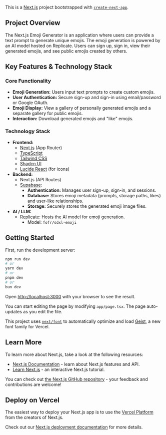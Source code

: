 This is a [Next.js](https://nextjs.org) project bootstrapped with [`create-next-app`](https://nextjs.org/docs/app/api-reference/cli/create-next-app).

## Project Overview

The Next.js Emoji Generator is an application where users can provide a text prompt to generate unique emojis. The emoji generation is powered by an AI model hosted on Replicate. Users can sign up, sign in, view their generated emojis, and see public emojis created by others.

## Key Features & Technology Stack

### Core Functionality
- **Emoji Generation:** Users input text prompts to create custom emojis.
- **User Authentication:** Secure sign-up and sign-in using email/password or Google OAuth.
- **Emoji Display:** View a gallery of personally generated emojis and a separate gallery for public emojis.
- **Interaction:** Download generated emojis and "like" emojis.

### Technology Stack
- **Frontend:**
    - [Next.js](https://nextjs.org/) (App Router)
    - [TypeScript](https://www.typescriptlang.org/)
    - [Tailwind CSS](https://tailwindcss.com/)
    - [Shadcn UI](https://ui.shadcn.com/)
    - [Lucide React](https://lucide.dev/) (for icons)
- **Backend:**
    - Next.js (API Routes)
    - [Supabase](https://supabase.com/):
        - **Authentication:** Manages user sign-up, sign-in, and sessions.
        - **Database:** Stores emoji metadata (prompts, storage paths, likes) and user-like relationships.
        - **Storage:** Securely stores the generated emoji image files.
- **AI / LLM:**
    - [Replicate](https://replicate.com/): Hosts the AI model for emoji generation.
        - Model: `fofr/sdxl-emoji`

## Getting Started

First, run the development server:

```bash
npm run dev
# or
yarn dev
# or
pnpm dev
# or
bun dev
```

Open [http://localhost:3000](http://localhost:3000) with your browser to see the result.

You can start editing the page by modifying `app/page.tsx`. The page auto-updates as you edit the file.

This project uses [`next/font`](https://nextjs.org/docs/app/building-your-application/optimizing/fonts) to automatically optimize and load [Geist](https://vercel.com/font), a new font family for Vercel.

## Learn More

To learn more about Next.js, take a look at the following resources:

- [Next.js Documentation](https://nextjs.org/docs) - learn about Next.js features and API.
- [Learn Next.js](https://nextjs.org/learn) - an interactive Next.js tutorial.

You can check out [the Next.js GitHub repository](https://github.com/vercel/next.js) - your feedback and contributions are welcome!

## Deploy on Vercel

The easiest way to deploy your Next.js app is to use the [Vercel Platform](https://vercel.com/new?utm_medium=default-template&filter=next.js&utm_source=create-next-app&utm_campaign=create-next-app-readme) from the creators of Next.js.

Check out our [Next.js deployment documentation](https://nextjs.org/docs/app/building-your-application/deploying) for more details.
